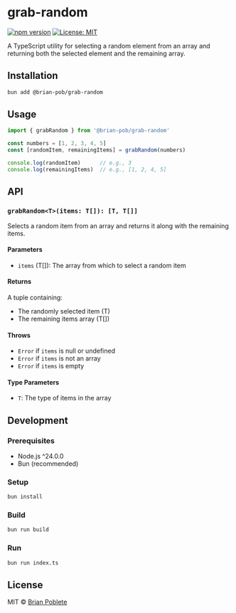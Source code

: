# grab-random

[![npm version](https://badge.fury.io/js/%40brian-pob%2Fgrab-random.svg)](https://badge.fury.io/js/%40brian-pob%2Fgrab-random)
[![License: MIT](https://img.shields.io/badge/License-MIT-yellow.svg)](https://opensource.org/licenses/MIT)

A TypeScript utility for selecting a random element from an array and returning both the selected element and the remaining array.

## Installation

```bash
bun add @brian-pob/grab-random
```

## Usage

```typescript
import { grabRandom } from '@brian-pob/grab-random'

const numbers = [1, 2, 3, 4, 5]
const [randomItem, remainingItems] = grabRandom(numbers)

console.log(randomItem)      // e.g., 3
console.log(remainingItems)  // e.g., [1, 2, 4, 5]
```

## API

### `grabRandom<T>(items: T[]): [T, T[]]`

Selects a random item from an array and returns it along with the remaining items.

#### Parameters

- `items` (T[]): The array from which to select a random item

#### Returns

A tuple containing:
- The randomly selected item (T)
- The remaining items array (T[])

#### Throws

- `Error` if `items` is null or undefined
- `Error` if `items` is not an array
- `Error` if `items` is empty

#### Type Parameters

- `T`: The type of items in the array

## Development

### Prerequisites

- Node.js ^24.0.0
- Bun (recommended)

### Setup

```bash
bun install
```

### Build

```bash
bun run build
```

### Run

```bash
bun run index.ts
```

## License

MIT © [Brian Poblete](https://brianmp.dev)
